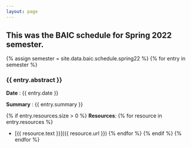 ```yaml
---
layout: page
---
```

## This was the BAIC schedule for Spring 2022 semester.
{% assign semester = site.data.baic.schedule.spring22 %}
{% for entry in semester %}

### {{ entry.abstract }}

**Date** : {{ entry.date }}

**Summary** : {{ entry.summary }}

{% if entry.resources.size > 0 %}
**Resources**:
{% for resource in entry.resources %}
* [{{ resource.text }}]({{ resource.url }})
{% endfor %}
{% endif %}
{% endfor %}

